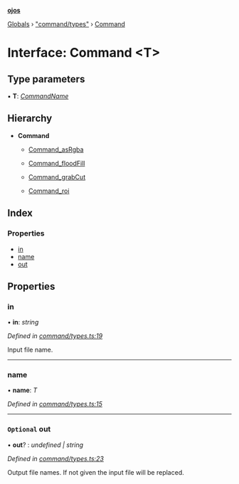 **[ojos](../README.md)**

[Globals](../README.md) › ["command/types"](../modules/_command_types_.md) › [Command](_command_types_.command.md)

# Interface: Command <**T**>

## Type parameters

▪ **T**: *[CommandName](../enums/_command_types_.commandname.md)*

## Hierarchy

* **Command**

  * [Command_asRgba](_command_impl_asrgba_.command_asrgba.md)

  * [Command_floodFill](_command_impl_floodfill_.command_floodfill.md)

  * [Command_grabCut](_command_impl_grabcut_.command_grabcut.md)

  * [Command_roi](_command_impl_roi_.command_roi.md)

## Index

### Properties

* [in](_command_types_.command.md#in)
* [name](_command_types_.command.md#name)
* [out](_command_types_.command.md#optional-out)

## Properties

###  in

• **in**: *string*

*Defined in [command/types.ts:19](https://github.com/cancerberoSgx/mirada/blob/d83d69e/ojos/src/command/types.ts#L19)*

Input file name.

___

###  name

• **name**: *T*

*Defined in [command/types.ts:15](https://github.com/cancerberoSgx/mirada/blob/d83d69e/ojos/src/command/types.ts#L15)*

___

### `Optional` out

• **out**? : *undefined | string*

*Defined in [command/types.ts:23](https://github.com/cancerberoSgx/mirada/blob/d83d69e/ojos/src/command/types.ts#L23)*

Output file names. If not given the input file will be replaced.
